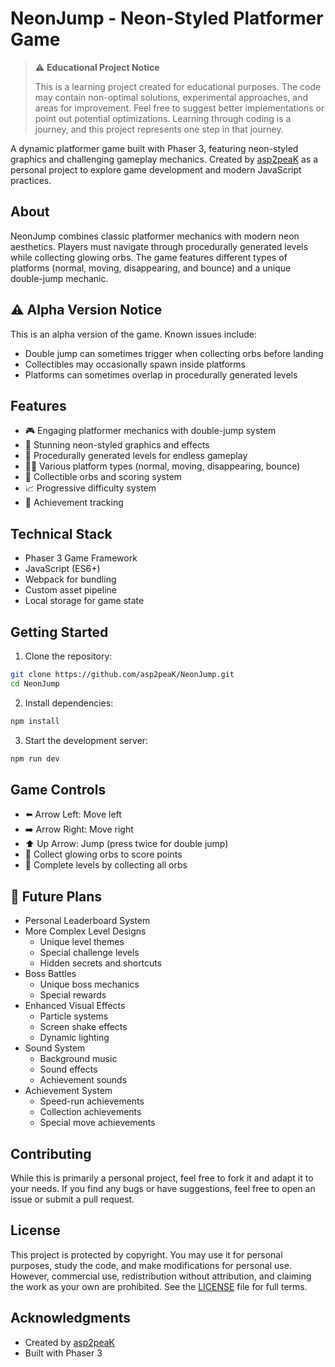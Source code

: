 # NeonJump - Neon-Styled Platformer Game

> ⚠️ **Educational Project Notice**
> 
> This is a learning project created for educational purposes. The code may contain non-optimal solutions,
> experimental approaches, and areas for improvement. Feel free to suggest better implementations or
> point out potential optimizations. Learning through coding is a journey, and this project represents
> one step in that journey.

A dynamic platformer game built with Phaser 3, featuring neon-styled graphics and challenging gameplay mechanics. Created by [asp2peaK](https://github.com/asp2peaK) as a personal project to explore game development and modern JavaScript practices.

## About

NeonJump combines classic platformer mechanics with modern neon aesthetics. Players must navigate through procedurally generated levels while collecting glowing orbs. The game features different types of platforms (normal, moving, disappearing, and bounce) and a unique double-jump mechanic.

## ⚠️ Alpha Version Notice

This is an alpha version of the game. Known issues include:
- Double jump can sometimes trigger when collecting orbs before landing
- Collectibles may occasionally spawn inside platforms
- Platforms can sometimes overlap in procedurally generated levels

## Features

- 🎮 Engaging platformer mechanics with double-jump system
- 🌈 Stunning neon-styled graphics and effects
- 🎲 Procedurally generated levels for endless gameplay
- 🏃‍♂️ Various platform types (normal, moving, disappearing, bounce)
- 💎 Collectible orbs and scoring system
- 📈 Progressive difficulty system
- 🎯 Achievement tracking

## Technical Stack

- Phaser 3 Game Framework
- JavaScript (ES6+)
- Webpack for bundling
- Custom asset pipeline
- Local storage for game state

## Getting Started

1. Clone the repository:
```bash
git clone https://github.com/asp2peaK/NeonJump.git
cd NeonJump
```

2. Install dependencies:
```bash
npm install
```

3. Start the development server:
```bash
npm run dev
```

## Game Controls

- ⬅️ Arrow Left: Move left
- ➡️ Arrow Right: Move right
- ⬆️ Up Arrow: Jump (press twice for double jump)
- 💎 Collect glowing orbs to score points
- 🏁 Complete levels by collecting all orbs

## 🚀 Future Plans

- Personal Leaderboard System
- More Complex Level Designs
  - Unique level themes
  - Special challenge levels
  - Hidden secrets and shortcuts
- Boss Battles
  - Unique boss mechanics
  - Special rewards
- Enhanced Visual Effects
  - Particle systems
  - Screen shake effects
  - Dynamic lighting
- Sound System
  - Background music
  - Sound effects
  - Achievement sounds
- Achievement System
  - Speed-run achievements
  - Collection achievements
  - Special move achievements

## Contributing

While this is primarily a personal project, feel free to fork it and adapt it to your needs. If you find any bugs or have suggestions, feel free to open an issue or submit a pull request.

## License

This project is protected by copyright. You may use it for personal purposes, study the code, and make modifications for personal use. However, commercial use, redistribution without attribution, and claiming the work as your own are prohibited. See the [LICENSE](LICENSE) file for full terms.

## Acknowledgments

- Created by [asp2peaK](https://github.com/asp2peaK)
- Built with Phaser 3
